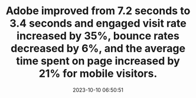 ---
layout: post
title:  "Adobe improved from 7.2 seconds to 3.4 seconds and engaged visit rate increased by 35%, bounce rates decreased by 6%, and the average time spent on page increased by 21% for mobile visitors."
storySource: "https://business.adobe.com/blog/perspectives/a-quick-start-guide-to-web-performance"
date:   2023-10-10 06:50:51
tags:
 - bounce rate
 - engagement
 - "2023"
 - core web vitals
 - session duration
---